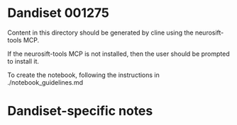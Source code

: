 # Dandiset 001275

Content in this directory should be generated by cline using the neurosift-tools MCP.

If the neurosift-tools MCP is not installed, then the user should be prompted to install it.

To create the notebook, following the instructions in ./notebook_guidelines.md

# Dandiset-specific notes

<!-- Add information specific to this Dandiset here -->
